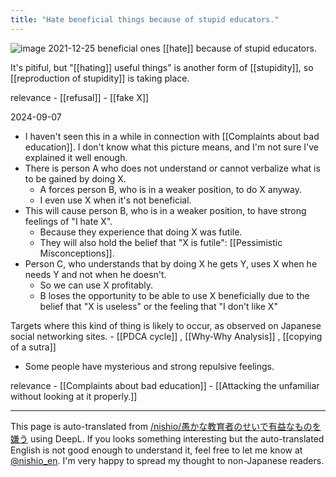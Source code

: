 ```yaml
---
title: "Hate beneficial things because of stupid educators."
---
```


![image](https://gyazo.com/2eeacbbe0b52b7ef4fde0710ae664704/thumb/1000)
2021-12-25
beneficial ones [[hate]] because of stupid educators.

It's pitiful, but "[[hating]] useful things" is another form of [[stupidity]], so [[reproduction of stupidity]] is taking place.

relevance
    - [[refusal]]
    - [[fake X]]

2024-09-07
- I haven't seen this in a while in connection with [[Complaints about bad education]].
I don't know what this picture means, and I'm not sure I've explained it well enough.
- There is person A who does not understand or cannot verbalize what is to be gained by doing X.
    - A forces person B, who is in a weaker position, to do X anyway.
    - I even use X when it's not beneficial.
- This will cause person B, who is in a weaker position, to have strong feelings of "I hate X".
    - Because they experience that doing X was futile.
    - They will also hold the belief that "X is futile": [[Pessimistic Misconceptions]].
- Person C, who understands that by doing X he gets Y, uses X when he needs Y and not when he doesn't.
    - So we can use X profitably.
    - B loses the opportunity to be able to use X beneficially due to the belief that "X is useless" or the feeling that "I don't like X"

Targets where this kind of thing is likely to occur, as observed on Japanese social networking sites.
    - [[PDCA cycle]] ,  [[Why-Why Analysis]] ,  [[copying of a sutra]]
- Some people have mysterious and strong repulsive feelings.

relevance
    - [[Complaints about bad education]]
    - [[Attacking the unfamiliar without looking at it properly.]]

---
This page is auto-translated from [/nishio/愚かな教育者のせいで有益なものを嫌う](https://scrapbox.io/nishio/愚かな教育者のせいで有益なものを嫌う) using DeepL. If you looks something interesting but the auto-translated English is not good enough to understand it, feel free to let me know at [@nishio_en](https://twitter.com/nishio_en). I'm very happy to spread my thought to non-Japanese readers.